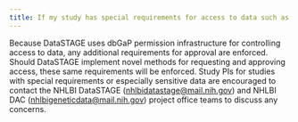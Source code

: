 ```yaml
---
title: If my study has special requirements for access to data such as a Letter of Collaboration, will BioData Catalyst enforce this requirement?
---
```


Because DataSTAGE uses dbGaP permission infrastructure for controlling access to data, any additional requirements for approval are enforced. Should DataSTAGE implement novel methods for requesting and approving access, these same requirements will be enforced. Study PIs for studies with special requirements or especially sensitive data are encouraged to contact the NHLBI DataSTAGE ([nhlbidatastage@mail.nih.gov](mailto:nhlbidatastage@mail.nih.gov)) and NHLBI DAC ([nhlbigeneticdata@mail.nih.gov](mailto:nhlbigeneticdata@mail.nih.gov)) project office teams to discuss any concerns.